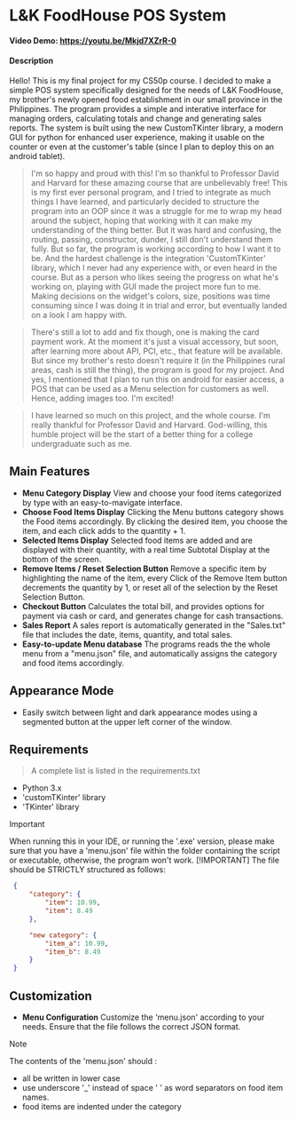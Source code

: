 # L&K FoodHouse POS System

#### Video Demo: https://youtu.be/Mkjd7XZrR-0 

#### Description
Hello! This is my final project for my CS50p course. I decided to make a simple POS system specifically designed for the needs of L&K FoodHouse, my brother's newly opened food establishment in our small province in the Philippines. The program provides a simple and interative interface for managing orders, calculating totals and change and generating sales reports. The system is built using the new CustomTKinter library, a modern GUI for python for enhanced user experience, making it usable on the counter or even at the customer's table (since I plan to deploy this on an android tablet).

   > I'm so happy and proud with this! I'm so thankful to Professor David and Harvard for these amazing course that are unbelievably free! This is my first ever personal program, and I tried to integrate as much things I have learned, and particularly decided to structure the program into an OOP since it was a struggle for me to wrap my head around the subject, hoping that working with it can make my understanding of the thing better. But it was hard and confusing, the routing, passing, constructor, dunder, I still don't understand them fully. But so far, the program is working according to how I want it to be. And the hardest challenge is the integration 'CustomTKinter' library, which I never had any experience with, or even heard in the course. But as a person who likes seeing the progress on what he's working on, playing with GUI made the project more fun to me. Making decisions on the widget's colors, size, positions was time consuming since I was doing it in trial and error, but eventually landed on a look I am happy with. 
   
   > There's still a lot to add and fix though, one is making the card payment work. At the moment it's just a visual accessory, but soon, after learning more about API, PCI, etc., that feature will be available. But since my brother's resto doesn't require it (in the Philippines rural areas, cash is still the thing), the program is good for my project. And yes, I mentioned that I plan to run this on android for easier access, a POS that can be used as a Menu selection for customers as well. Hence, adding images too. I'm excited! 
   
   > I have learned so much on this project, and the whole course. I'm really thankful for Professor David and Harvard. God-willing, this humble project will be the start of a better thing for a college undergraduate such as me.


## Main Features

- **Menu Category Display** View and choose your food items categorized by type with an easy-to-mavigate interface.
- **Choose Food Items Display** Clicking the Menu buttons category shows the Food items accordingly. By clicking the desired item, you choose the item, and each click adds to the quantity + 1.
- **Selected Items Display** Selected food items are added and are displayed with their quantity, with a real time Subtotal Display at the bottom of the screen.
- **Remove Items / Reset Selection Button** Remove a specific item by highlighting the name of the item, every Click of the Remove Item button decrements the quantity by 1, or reset all of the selection by the Reset Selection Button.
- **Checkout Button** Calculates the total bill, and provides options for payment via cash or card, and generates change for cash transactions.
- **Sales Report** A sales report is automatically generated in the "Sales.txt" file that includes the date, items, quantity, and total sales.
- **Easy-to-update Menu database** The programs reads the the whole menu from a "menu.json" file, and automatically assigns the category and food items accordingly.

## Appearance Mode

- Easily switch between light and dark appearance modes using a segmented button at the upper left corner of the window.

## Requirements
> A complete list is listed in the requirements.txt 

- Python 3.x
- 'customTKinter' library
- 'TKinter' library

> [!IMPORTANT]
> When running this in your IDE, or running the '.exe' version, please make sure that you have a 'menu.json' file within the folder containing the script or executable, otherwise, the program won't work.
   > [!IMPORTANT]
   > The file should be STRICTLY structured as follows:
  ```json
   {
       "category": {
           "item": 10.99,
           "item": 8.49
       },

       "new category": {
           "item_a": 10.99,
           "item_b": 8.49
       }
   }
   ```

## Customization
- **Menu Configuration** Customize the 'menu.json' according to your needs. Ensure that the file follows the correct JSON format.
> [!NOTE]
> The contents of the 'menu.json' should :
* all be written in lower case
* use underscore '_' instead of space ' ' as word separators on food item names.
* food items are indented under the category



